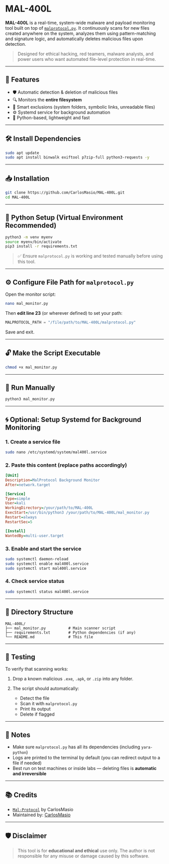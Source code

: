 # MAL-400L

**MAL-400L** is a real-time, system-wide malware and payload monitoring tool built on top of [`malprotocol.py`](https://github.com/CarlosMasio/Mal-Protocol). It continuously scans for new files created anywhere on the system, analyzes them using pattern-matching and signature logic, and automatically deletes malicious files upon detection.

> Designed for ethical hacking, red teamers, malware analysts, and power users who want automated file-level protection in real-time.

---

## 🔧 Features

- 🛡️ Automatic detection & deletion of malicious files
- 🔍 Monitors the **entire filesystem**
- 🧠 Smart exclusions (system folders, symbolic links, unreadable files)
- ⚙️ Systemd service for background automation
- 🐍 Python-based, lightweight and fast

---

## 🛠️ Install Dependencies

```bash
sudo apt update
sudo apt install binwalk exiftool p7zip-full python3-requests -y
````

---

## 📥 Installation

```bash
git clone https://github.com/CarlosMasio/MAL-400L.git
cd MAL-400L
```

---

## 🐍 Python Setup (Virtual Environment Recommended)

```bash
python3 -m venv myenv
source myenv/bin/activate
pip3 install -r requirements.txt
```

> ✅ Ensure `malprotocol.py` is working and tested manually before using this tool.

---

## ⚙️ Configure File Path for `malprotocol.py`

Open the monitor script:

```bash
nano mal_monitor.py
```

Then **edit line 23** (or wherever defined) to set your path:

```python
MALPROTOCOL_PATH = "/file/path/to/MAL-400L/malprotocol.py"
```

Save and exit.

---

## 🔓 Make the Script Executable

```bash
chmod +x mal_monitor.py
```

---

## 🚀 Run Manually

```bash
python3 mal_monitor.py
```

---

## 🌀 Optional: Setup Systemd for Background Monitoring

### 1. Create a service file

```bash
sudo nano /etc/systemd/system/mal400l.service
```

### 2. Paste this content (replace paths accordingly)

```ini
[Unit]
Description=MalProtocol Background Monitor
After=network.target

[Service]
Type=simple
User=kali
WorkingDirectory=/your/path/to/MAL-400L
ExecStart=/usr/bin/python3 /your/path/to/MAL-400L/mal_monitor.py
Restart=always
RestartSec=5

[Install]
WantedBy=multi-user.target
```

### 3. Enable and start the service

```bash
sudo systemctl daemon-reload
sudo systemctl enable mal400l.service
sudo systemctl start mal400l.service
```

### 4. Check service status

```bash
sudo systemctl status mal400l.service
```

---

## 📁 Directory Structure

```
MAL-400L/
├── mal_monitor.py          # Main scanner script
├── requirements.txt        # Python dependencies (if any)
└── README.md               # This file
```

---

## 🧪 Testing

To verify that scanning works:

1. Drop a known malicious `.exe`, `.apk`, or `.zip` into any folder.
2. The script should automatically:

   * Detect the file
   * Scan it with `malprotocol.py`
   * Print its output
   * Delete if flagged

---

## 📢 Notes

* Make sure `malprotocol.py` has all its dependencies (including `yara-python`)
* Logs are printed to the terminal by default (you can redirect output to a file if needed)
* Best run on test machines or inside labs — deleting files is **automatic and irreversible**

---

## 📚 Credits

* [`Mal-Protocol`](https://github.com/CarlosMasio/Mal-Protocol) by CarlosMasio
* Maintained by: [CarlosMasio](https://github.com/CarlosMasio)

---

## 🛡️ Disclaimer

> This tool is for **educational and ethical** use only. The author is not responsible for any misuse or damage caused by this software.

```

